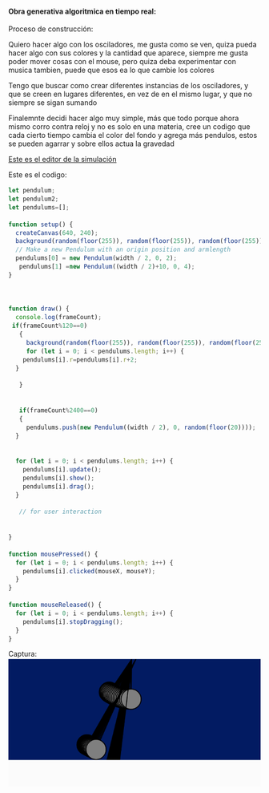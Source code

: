 #### Obra generativa algoritmica en tiempo real:

Proceso de construcción:

Quiero hacer algo con los osciladores, me gusta como se ven, quiza pueda hacer algo con sus colores y la cantidad que aparece, siempre me gusta poder mover cosas con el mouse, pero quiza deba experimentar con musica tambien, puede que esos ea lo que cambie los colores

Tengo que buscar como crear diferentes instancias de los osciladores, y que se creen en lugares diferentes, en vez de en el mismo lugar, y que no siempre se sigan sumando


Finalemnte decidi hacer algo muy simple, más que todo porque ahora mismo corro contra reloj y no es solo en una materia, cree un codigo que cada cierto tiempo cambia el color del fondo y agrega más pendulos, estos se pueden agarrar y sobre ellos actua la gravedad


[Este es el editor de la simulación](https://editor.p5js.org/Mafe-Garcia/sketches/BL0qA0Fbo)

Este es el codigo:

``` js
let pendulum;
let pendulum2;
let pendulums=[];

function setup() {
  createCanvas(640, 240);
  background(random(floor(255)), random(floor(255)), random(floor(255)));
  // Make a new Pendulum with an origin position and armlength
  pendulums[0] = new Pendulum(width / 2, 0, 2);
   pendulums[1] =new Pendulum((width / 2)+10, 0, 4);  
}



function draw() {
  console.log(frameCount);
 if(frameCount%120==0)
   {
     background(random(floor(255)), random(floor(255)), random(floor(255)));
     for (let i = 0; i < pendulums.length; i++) {
    pendulums[i].r=pendulums[i].r+2;
  }
     
   }
  
  
   if(frameCount%2400==0)
   {
     pendulums.push(new Pendulum((width / 2), 0, random(floor(20))));
  }
     
   
  for (let i = 0; i < pendulums.length; i++) {
    pendulums[i].update();
    pendulums[i].show();
    pendulums[i].drag(); 
  }
  
   // for user interaction
  
    
}

function mousePressed() {
  for (let i = 0; i < pendulums.length; i++) {
    pendulums[i].clicked(mouseX, mouseY);
  }
}

function mouseReleased() {
  for (let i = 0; i < pendulums.length; i++) {
    pendulums[i].stopDragging();
  }
}

```

Captura:
![pend](../../../../assets/unidad4.png)
